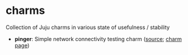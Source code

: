 # charms
Collection of Juju charms in various state of usefulness / stability

  * **pinger**: Simple network connectivity testing charm ([source](/pinger); [charm page](https://jujucharms.com/u/dimitern/pinger))
